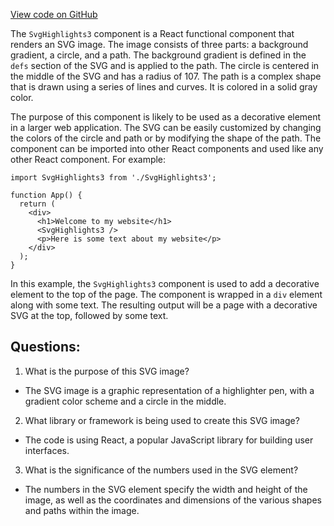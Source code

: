[View code on GitHub](https://github.com/ergoplatform/ergoweb/components/icons/Highlights3.js)

The `SvgHighlights3` component is a React functional component that renders an SVG image. The image consists of three parts: a background gradient, a circle, and a path. The background gradient is defined in the `defs` section of the SVG and is applied to the path. The circle is centered in the middle of the SVG and has a radius of 107. The path is a complex shape that is drawn using a series of lines and curves. It is colored in a solid gray color.

The purpose of this component is likely to be used as a decorative element in a larger web application. The SVG can be easily customized by changing the colors of the circle and path or by modifying the shape of the path. The component can be imported into other React components and used like any other React component. For example:

```
import SvgHighlights3 from './SvgHighlights3';

function App() {
  return (
    <div>
      <h1>Welcome to my website</h1>
      <SvgHighlights3 />
      <p>Here is some text about my website</p>
    </div>
  );
}
```

In this example, the `SvgHighlights3` component is used to add a decorative element to the top of the page. The component is wrapped in a `div` element along with some text. The resulting output will be a page with a decorative SVG at the top, followed by some text.
## Questions: 
 1. What is the purpose of this SVG image?
- The SVG image is a graphic representation of a highlighter pen, with a gradient color scheme and a circle in the middle.

2. What library or framework is being used to create this SVG image?
- The code is using React, a popular JavaScript library for building user interfaces.

3. What is the significance of the numbers used in the SVG element?
- The numbers in the SVG element specify the width and height of the image, as well as the coordinates and dimensions of the various shapes and paths within the image.